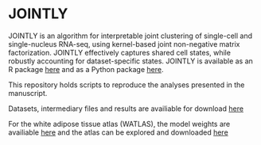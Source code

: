 # JOINTLY

JOINTLY is an algorithm for interpretable joint clustering of single-cell and single-nucleus RNA-seq, using kernel-based joint non-negative matrix factorization. JOINTLY effectively captures shared cell states, while robustly accounting for dataset-specific states. JOINTLY is available as an R package [here](https://github.com/madsen-lab/rJOINTLY) and as a Python package [here](https://github.com/madsen-lab/pyJOINTLY). 

This repository holds scripts to reproduce the analyses presented in the manuscript. 

Datasets, intermediary files and results are availiable for download [here](https://zenodo.org/record/8298157)

For the white adipose tissue atlas (WATLAS), the model weights are availiable [here](https://zenodo.org/deposit/8086433) and the atlas can be explored and downloaded [here](https://singlecell.broadinstitute.org/single_cell/study/SCP2289/an-integrated-single-cell-and-single-nucleus-rna-seq-white-adipose-tissue-atlas-watlas)
